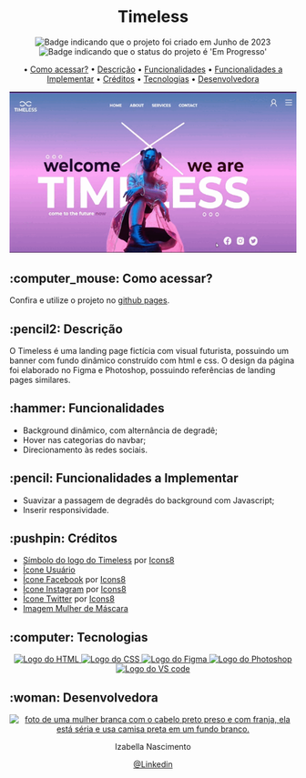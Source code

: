 <h1 align="center">Timeless</h1>

<p align="center">
    <img alt="Badge indicando que o projeto foi criado em Junho de 2023" src="https://img.shields.io/badge/Data%20de%20cria%C3%A7%C3%A3o-Junho%2F2023-blue">
    <img alt="Badge indicando que o status do projeto é 'Em Progresso'" src="https://img.shields.io/badge/Status-Em Progresso-yellow">
</p>

<p align="center">
    • <a href="#como acessar">Como acessar?</a>
    • <a href="#descricao">Descrição</a>
    • <a href="#funcionalidades">Funcionalidades</a>
    • <a href="#funcionalidades a implementar">Funcionalidades a Implementar</a>
    • <a href="#creditos">Créditos</a>
    • <a href="#tecnologias">Tecnologias</a>
    • <a href="#Desenvolvedora">Desenvolvedora</a>
</p>

<p align="center">
   <img src="assets/imgs/Gif de Funcionamento do Timeless.gif" alt="gif mostrando o funcionamento da landing page" /> 
</p>

<h2 id="como acessar"> :computer_mouse: Como acessar?</h2>

Confira e utilize o projeto no <a href="https://izabella-nascimento.github.io/Timeless-Landing-Page/pages/homepage">github pages</a>.


<h2 id="descricao">:pencil2: Descrição</h2>
O Timeless é uma landing page fictícia com visual futurista, possuindo um banner com fundo dinâmico construído com html e css. O design da página foi elaborado no Figma e Photoshop, possuindo referências de landing pages similares.  

<h2 id="funcionalidades">:hammer: Funcionalidades</h2>

- Background dinâmico, com alternância de degradê;
- Hover nas categorias do navbar;
- Direcionamento às redes sociais.

<h2 id="funcionalidades a implementar">:pencil: Funcionalidades a Implementar</h2>

- Suavizar a passagem de degradês do background com Javascript;
- Inserir responsividade.

<h2 id="creditos">:pushpin: Créditos</h2>

- <a  href="https://icons8.com/icon/9430/infinito">Símbolo do logo do Timeless</a> por <a href="https://icons8.com">Icons8</a>
- <a href="https://www.pngwing.com/pt/free-png-dluef">Ícone Usuário</a>
- <a  href="https://icons8.com/icon/kQzCK4emnaD2/facebook-novo"> Ícone Facebook</a> por <a href="https://icons8.com">Icons8</a>
- <a  href="https://icons8.com/icon/RhYNENh5cxlS/instagram">Ícone Instagram</a> por <a href="https://icons8.com">Icons8</a>
- <a  href="https://icons8.com/icon/60452/twitter-dentro-de-um-círculo">Ícone Twitter</a> por <a href="https://icons8.com">Icons8</a>
- <a href="https://br.freepik.com/fotos-premium/mascara-asiatica-contra-virus-vestindo-protecao-facial-em-torno-de-neon-colorido_7524558.htm?query=melher%20asi%C3%A1tica%20fundo%20neon%20com%20m%C3%A1scara%20futurista#from_view=detail_alsolike">Imagem Mulher de Máscara</a>

<h2 id="tecnologias">:computer: Tecnologias</h2>
<p align="center">
    <a href="https://www.w3.org/html/">
    <img alt="Logo do HTML" src="https://img.icons8.com/color/48/000000/html-5--v1.png">
  </a>
  <a href="https://www.w3.org/Style/CSS/Overview.en.html">
    <img alt="Logo do CSS" src="https://img.icons8.com/color/48/000000/css3.png">
  </a>
  <a href="https://www.figma.com/">
    <img width="41" height="41" alt="Logo do Figma" src="https://img.icons8.com/external-tal-revivo-shadow-tal-revivo/41/external-figma-a-better-way-to-design-and-gather-feedback-all-in-one-place-logo-shadow-tal-revivo.png">
  </a>
  <a href="https://www.adobe.com/br/products/photoshop.html">
    <img width="48" height="48" alt="Logo do Photoshop" src="https://img.icons8.com/color/48/adobe-photoshop--v1.png">
  </a>
  <a href="https://code.visualstudio.com/">
    <img alt="Logo do VS code" src="https://img.icons8.com/color/48/000000/visual-studio-code-2019.png">
  </a>
</p>

<h2 id="Desenvolvedora">:woman: Desenvolvedora</h2>

<p align="center">
  <a href="https://github.com/Izabella-Nascimento">
    <img width="120px" src="https://media.licdn.com/dms/image/D4D03AQGGH-t0h-UefQ/profile-displayphoto-shrink_200_200/0/1686502475598?e=1706140800&v=beta&t=AnMeFwixzo67whvIgZAXo7qL5zj9c6OpbpEc6bPofdM" alt="foto de uma mulher branca com o cabelo preto preso e com franja, ela está séria e usa camisa preta em um fundo branco.">
  </a>
</p>
<p align="center">
Izabella Nascimento
</p>
<p align="center">
<a href="https://www.linkedin.com/in/izabella-nascimento-ab0659269/">@Linkedin</a>
</p>

